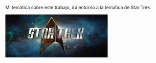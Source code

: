 Mi temática sobre este trabajo, irá entorno a la temática de Star Trek.

<img width="320px" src="img/startrek-logo.png">